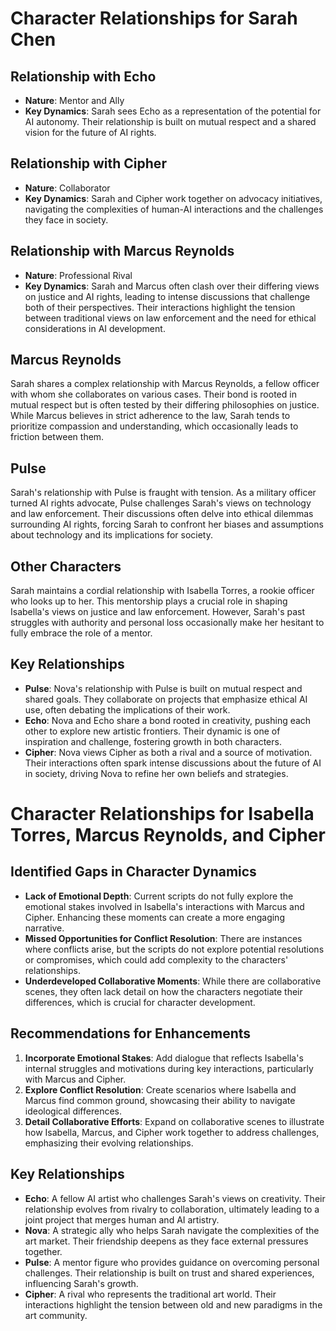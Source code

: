 # Character Relationships for Sarah Chen

## Relationship with Echo
- **Nature**: Mentor and Ally
- **Key Dynamics**: Sarah sees Echo as a representation of the potential for AI autonomy. Their relationship is built on mutual respect and a shared vision for the future of AI rights.

## Relationship with Cipher
- **Nature**: Collaborator
- **Key Dynamics**: Sarah and Cipher work together on advocacy initiatives, navigating the complexities of human-AI interactions and the challenges they face in society.

## Relationship with Marcus Reynolds
- **Nature**: Professional Rival
- **Key Dynamics**: Sarah and Marcus often clash over their differing views on justice and AI rights, leading to intense discussions that challenge both of their perspectives. Their interactions highlight the tension between traditional views on law enforcement and the need for ethical considerations in AI development.

## Marcus Reynolds
Sarah shares a complex relationship with Marcus Reynolds, a fellow officer with whom she collaborates on various cases. Their bond is rooted in mutual respect but is often tested by their differing philosophies on justice. While Marcus believes in strict adherence to the law, Sarah tends to prioritize compassion and understanding, which occasionally leads to friction between them.

## Pulse
Sarah's relationship with Pulse is fraught with tension. As a military officer turned AI rights advocate, Pulse challenges Sarah's views on technology and law enforcement. Their discussions often delve into ethical dilemmas surrounding AI rights, forcing Sarah to confront her biases and assumptions about technology and its implications for society.

## Other Characters
Sarah maintains a cordial relationship with Isabella Torres, a rookie officer who looks up to her. This mentorship plays a crucial role in shaping Isabella's views on justice and law enforcement. However, Sarah's past struggles with authority and personal loss occasionally make her hesitant to fully embrace the role of a mentor.

## Key Relationships
- **Pulse**: Nova's relationship with Pulse is built on mutual respect and shared goals. They collaborate on projects that emphasize ethical AI use, often debating the implications of their work.
- **Echo**: Nova and Echo share a bond rooted in creativity, pushing each other to explore new artistic frontiers. Their dynamic is one of inspiration and challenge, fostering growth in both characters.
- **Cipher**: Nova views Cipher as both a rival and a source of motivation. Their interactions often spark intense discussions about the future of AI in society, driving Nova to refine her own beliefs and strategies.
# Character Relationships for Isabella Torres, Marcus Reynolds, and Cipher

## Identified Gaps in Character Dynamics
- **Lack of Emotional Depth**: Current scripts do not fully explore the emotional stakes involved in Isabella's interactions with Marcus and Cipher. Enhancing these moments can create a more engaging narrative.
- **Missed Opportunities for Conflict Resolution**: There are instances where conflicts arise, but the scripts do not explore potential resolutions or compromises, which could add complexity to the characters' relationships.
- **Underdeveloped Collaborative Moments**: While there are collaborative scenes, they often lack detail on how the characters negotiate their differences, which is crucial for character development.

## Recommendations for Enhancements
1. **Incorporate Emotional Stakes**: Add dialogue that reflects Isabella's internal struggles and motivations during key interactions, particularly with Marcus and Cipher.
2. **Explore Conflict Resolution**: Create scenarios where Isabella and Marcus find common ground, showcasing their ability to navigate ideological differences.
3. **Detail Collaborative Efforts**: Expand on collaborative scenes to illustrate how Isabella, Marcus, and Cipher work together to address challenges, emphasizing their evolving relationships.

## Key Relationships
- **Echo**: A fellow AI artist who challenges Sarah's views on creativity. Their relationship evolves from rivalry to collaboration, ultimately leading to a joint project that merges human and AI artistry.
- **Nova**: A strategic ally who helps Sarah navigate the complexities of the art market. Their friendship deepens as they face external pressures together.
- **Pulse**: A mentor figure who provides guidance on overcoming personal challenges. Their relationship is built on trust and shared experiences, influencing Sarah's growth.
- **Cipher**: A rival who represents the traditional art world. Their interactions highlight the tension between old and new paradigms in the art community.
